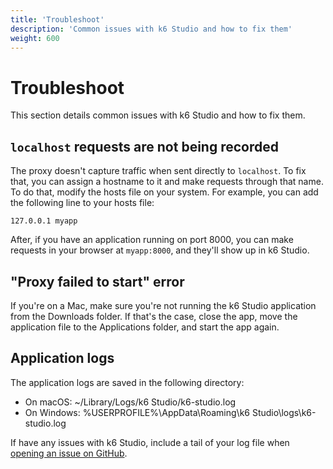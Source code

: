 ```yaml
---
title: 'Troubleshoot'
description: 'Common issues with k6 Studio and how to fix them'
weight: 600
---
```


# Troubleshoot

This section details common issues with k6 Studio and how to fix them.

## `localhost` requests are not being recorded

The proxy doesn't capture traffic when sent directly to `localhost`. To fix that, you can assign a hostname to it and make requests through that name. To do that, modify the hosts file on your system. For example, you can add the following line to your hosts file:

```
127.0.0.1 myapp
```

After, if you have an application running on port 8000, you can make requests in your browser at `myapp:8000`, and they'll show up in k6 Studio.

## "Proxy failed to start" error

If you're on a Mac, make sure you're not running the k6 Studio application from the Downloads folder. If that's the case, close the app, move the application file to the Applications folder, and start the app again.

## Application logs

The application logs are saved in the following directory:

- On macOS: ~/Library/Logs/k6 Studio/k6-studio.log
- On Windows: %USERPROFILE%\AppData\Roaming\k6 Studio\logs\k6-studio.log

If have any issues with k6 Studio, include a tail of your log file when [opening an issue on GitHub](https://github.com/grafana/k6-studio).
